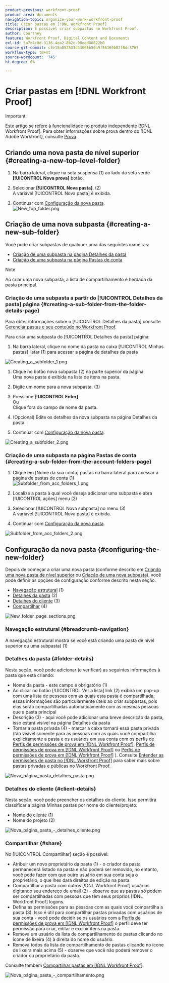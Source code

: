 ```yaml
---
product-previous: workfront-proof
product-area: documents
navigation-topic: organize-your-work-workfront-proof
title: Criar pastas em [!DNL Workfront Proof]
description: É possível criar subpastas no Workfront Proof.
author: Courtney
feature: Workfront Proof, Digital Content and Documents
exl-id: 5a7c4c8d-3136-4ea2-8b2c-98eed06822b0
source-git-commit: c3e15a052533d43065b50a9f56169b82f8dc3765
workflow-type: tm+mt
source-wordcount: '745'
ht-degree: 0%

---
```


# Criar pastas em [!DNL Workfront Proof]

>[!IMPORTANT]
>
>Este artigo se refere à funcionalidade no produto independente [!DNL Workfront Proof]. Para obter informações sobre prova dentro do [!DNL Adobe Workfront], consulte [Prova](../../../review-and-approve-work/proofing/proofing.md).

## Criando uma nova pasta de nível superior {#creating-a-new-top-level-folder}

1. Na barra lateral, clique na seta suspensa (1) ao lado da seta verde **[!UICONTROL Nova prova]** botão.
1. Selecionar **[!UICONTROL Nova pasta]**. (2)\
   A variável [!UICONTROL Nova pasta] é exibida.

1. Continuar com [Configuração da nova pasta](#configuring-the-new-folder).\
   ![New_top_folder.png](assets/new-top-folder.png)

## Criação de uma nova subpasta {#creating-a-new-sub-folder}

Você pode criar subpastas de qualquer uma das seguintes maneiras:

* [Criação de uma subpasta na página Detalhes da pasta](#creating-a-sub-folder-from-the-folder-details-page)
* [Criação de uma subpasta na página Pastas de conta](#creating-a-sub-folder-from-the-account-folders-page)

>[!NOTE]
>
>Ao criar uma nova subpasta, a lista de compartilhamento é herdada da pasta principal.

### Criação de uma subpasta a partir do [!UICONTROL Detalhes da pasta] página {#creating-a-sub-folder-from-the-folder-details-page}

Para obter informações sobre o [!UICONTROL Detalhes da pasta] consulte [Gerenciar pastas e seu conteúdo no Workfront Proof](../../../workfront-proof/wp-work-proofsfiles/organize-your-work/manage-folders-and-contents.md).

Para criar uma subpasta do [!UICONTROL Detalhes da pasta] página:

1. Na barra lateral, clique no nome da pasta na caixa [!UICONTROL Minhas pastas] listar (1) para acessar a página de detalhes da pasta

![Creating_a_subfolder_1.png](assets/creating-a-subfolder-1.png)

1. Clique no botão nova subpasta (2) na parte superior da página.\
   Uma nova pasta é exibida na lista de itens na pasta.
1. Digite um nome para a nova subpasta. (3)
1. Pressione **[!UICONTROL Enter]**.\
   Ou\
   Clique fora do campo de nome da pasta.

1. (Opcional) Edite os detalhes da nova subpasta na página Detalhes da pasta.
1. Continuar com [Configuração da nova pasta](#configuring-the-new-folder).

![Creating_a_subfolder_2.png](assets/creating-a-subfolder-2-350x164.png)

### Criação de uma subpasta na página Pastas de conta {#creating-a-sub-folder-from-the-account-folders-page}

1. Clique em [Nome da sua conta] pastas na barra lateral para acessar a página de pastas de conta (1)\
   ![Subfolder_from_acc_folders_1.png](assets/subfolder-from-acc-folders-1.png)

1. Localize a pasta à qual você deseja adicionar uma subpasta e abra [!UICONTROL ações] menu (2)
1. Selecionar [!UICONTROL Nova subpasta] no menu (3)\
   A variável [!UICONTROL Nova pasta] é exibida.
1. Continuar com [Configuração da nova pasta](#configuring-the-new-folder).

![Subfolder_from_acc_folders_2.png](assets/subfolder-from-acc-folders-2-350x177.png)

## Configuração da nova pasta {#configuring-the-new-folder}

Depois de começar a criar uma nova pasta (conforme descrito em [Criando uma nova pasta de nível superior](#creating-a-new-top-level-folder) ou [Criação de uma nova subpasta](#creating-a-new-sub-folder)), você pode definir as opções de configuração conforme descrito nesta seção.

* [Navegação estrutural](#breadcrumb-navigation) (1)
* [Detalhes da pasta](#folder-details) (2)
* [Detalhes do cliente](#client-details) (3)
* [Compartilhar](#share) (4)

![New_folder_page_sections.png](assets/new-folder-page-sections-350x389.png)

### Navegação estrutural {#breadcrumb-navigation}

A navegação estrutural mostra se você está criando uma pasta de nível superior ou uma subpasta) (1)

### Detalhes da pasta {#folder-details}

Nesta seção, você pode adicionar (e verificar) as seguintes informações à pasta que está criando:

* Nome da pasta - este campo é obrigatório (1)
* Ao clicar no botão [!UICONTROL Ver a lista] link (2) exibirá um pop-up com uma lista de pessoas com as quais esta pasta é compartilhada; essas informações são particularmente úteis ao criar subpastas, pois elas serão compartilhadas automaticamente com as mesmas pessoas que a pasta principal
* Descrição (3) - aqui você pode adicionar uma breve descrição da pasta, isso estará visível na página Detalhes da pasta
* Tornar a pasta privada (4) - marcar a caixa tornará essa pasta privada (tão visível somente para as pessoas com as quais você compartilha explicitamente a pasta e os usuários em sua conta com os perfis de [Perfis de permissões de prova em [!DNL Workfront Proof]](../../../workfront-proof/wp-acct-admin/account-settings/proof-perm-profiles-in-wp.md), [Perfis de permissões de prova em [!DNL Workfront Proof]](../../../workfront-proof/wp-acct-admin/account-settings/proof-perm-profiles-in-wp.md) ou [Perfis de permissões de prova em [!DNL Workfront Proof]](../../../workfront-proof/wp-acct-admin/account-settings/proof-perm-profiles-in-wp.md) ). Consulte [Entender as permissões de pasta no [!DNL Workfront Proof]](../../../workfront-proof/wp-work-proofsfiles/organize-your-work/folder-permissions.md) para saber mais sobre pastas privadas e públicas no Workfront Proof.

![Nova_página_pasta_detalhes_pasta.png](assets/new-folder-page---folder-details-350x133.png)

### Detalhes do cliente {#client-details}

Nesta seção, você pode preencher os detalhes do cliente. Isso permitirá classificar a página Minhas pastas por nome do cliente/projeto:

* Nome do cliente (1)
* Nome do projeto (2)

![Nova_página_pasta_-_detalhes_cliente.png](assets/new-folder-page---client-details-350x74.png)

### Compartilhar {#share}

No [!UICONTROL Compartilhar] seção é possível:

* Atribuir um novo proprietário da pasta (1) - o criador da pasta permanecerá listado na pasta e não poderá ser removido, no entanto, você pode fazer com que outro usuário em sua conta seja o proprietário, o que lhes dará direitos de edição na pasta.
* Compartilhar a pasta com outros [!DNL Workfront Proof] usuários digitando seu endereço de email (2) - observe que as pastas só podem ser compartilhadas com pessoas que têm seus próprios [!DNL Workfront Proof] logons.
* Defina as permissões para as pessoas com as quais você compartilha a pasta (3). Isso é útil para compartilhar pastas privadas com usuários de sua conta - você pode decidir se os usuários com a [Perfis de permissões de prova em [!DNL Workfront Proof]](../../../workfront-proof/wp-acct-admin/account-settings/proof-perm-profiles-in-wp.md) o perfil deve ter permissão para criar, editar e excluir itens na pasta.
* Remova um usuário da lista de compartilhamento de pastas clicando no ícone de lixeira (4) à direita do nome do usuário.
* Remova todos da lista de compartilhamento de pastas clicando no ícone de lixeira mais acima (5) - observe que você não poderá remover o criador ou proprietário da pasta.

Consulte também [Compartilhar pastas em [!DNL Workfront Proof]](../../../workfront-proof/wp-work-proofsfiles/organize-your-work/share-folders.md).

![Nova_página_pasta_-_compartilhamento.png](assets/new-folder-page---share-350x138.png)
